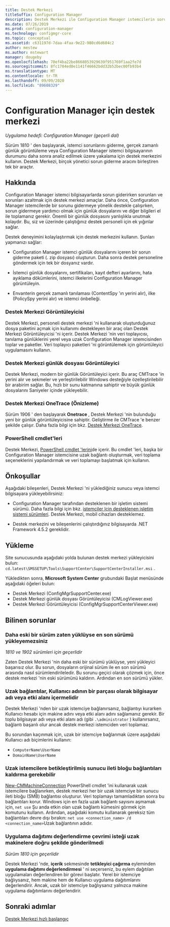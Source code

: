 ```yaml
---
title: Destek Merkezi
titleSuffix: Configuration Manager
description: Destek Merkezi ile Configuration Manager istemcilerin sorunlarını giderin.
ms.date: 07/26/2019
ms.prod: configuration-manager
ms.technology: configmgr-core
ms.topic: conceptual
ms.assetid: c631197d-7daa-4faa-9e22-980cd6d604c2
author: mestew
ms.author: mstewart
manager: dougeby
ms.openlocfilehash: 70ef4ba22be8668053929639f951769f1aa2fe7d
ms.sourcegitcommit: 8fc1704ed0e1141f46662bdd32b52bec00fb93b4
ms.translationtype: MT
ms.contentlocale: tr-TR
ms.lasthandoff: 09/09/2020
ms.locfileid: "89608329"
---
```

# <a name="support-center-for-configuration-manager"></a>Configuration Manager için destek merkezi

*Uygulama hedefi: Configuration Manager (geçerli dal)*

<!--1357489-->
Sürüm 1810 ' den başlayarak, istemci sorunlarını giderme, gerçek zamanlı günlük görüntüleme veya Configuration Manager istemci bilgisayarının durumunu daha sonra analiz edilmek üzere yakalama için destek merkezini kullanın. Destek Merkezi, birçok yönetici sorun giderme aracını birleştiren tek bir araçtır.


## <a name="about"></a>Hakkında

Configuration Manager istemci bilgisayarlarda sorun giderirken sorunları ve sorunları azaltmak için destek merkezi amaçlar. Daha önce, Configuration Manager istemcilerde bir sorunu gidermeye yönelik destekle çalışırken, sorun gidermeye yardımcı olmak için günlük dosyalarını ve diğer bilgileri el ile toplamanız gerekir. Önemli bir günlük dosyasını yanlışlıkla unutmak kolaydır. Bu, siz ve üzerinde çalıştığınız destek personeli için ek yığınlar sağlar.

Destek deneyimini kolaylaştırmak için destek merkezini kullanın. Şunları yapmanızı sağlar:

- Configuration Manager istemci günlük dosyalarını içeren bir sorun giderme paketi (. zip dosyası) oluşturun. Daha sonra destek personeline göndermek için tek bir dosyanız vardır.  

- İstemci günlük dosyalarını, sertifikaları, kayıt defteri ayarlarını, hata ayıklama dökümlerini, istemci ilkelerini Configuration Manager görüntüleyin.  

- Envanterin gerçek zamanlı tanılaması (ContentSpy 'ın yerini alır), ilke (PolicySpy yerini alır) ve istemci önbelleği.  

### <a name="support-center-viewer"></a>Destek Merkezi Görüntüleyicisi

Destek Merkezi, personeli destek merkezi 'ni kullanarak oluşturduğunuz dosya paketini açmak için kullanımı destekleyen bir araç olan Destek Merkezi Görüntüleyicisi 'ni içerir. Destek Merkezi 'nin veri toplayıcısı, tanılama günlüklerini yerel veya uzak Configuration Manager istemcisinden toplar ve paketler. Veri toplayıcı paketleri 'ni görüntülemek için görüntüleyici uygulamasını kullanın.

### <a name="support-center-log-file-viewer"></a>Destek Merkezi günlük dosyası Görüntüleyici

Destek Merkezi, modern bir günlük Görüntüleyici içerir. Bu araç CMTrace 'in yerini alır ve sekmeler ve yerleştirilebilir Windows desteğiyle özelleştirilebilir bir arabirim sağlar. Bu, hızlı bir sunu katmanına sahiptir ve büyük günlük dosyalarını Saniyeler içinde yükleyebilir.

### <a name="support-center-onetrace-preview"></a>Destek Merkezi OneTrace (Önizleme)

<!--3555962-->
Sürüm 1906 ' den başlayarak **Onetrace** , Destek Merkezi 'nin bulunduğu yeni bir günlük görüntüleyicisine sahiptir. Geliştirme ile CMTrace 'e benzer şekilde çalışır. Daha fazla bilgi için bkz. [Destek Merkezi OneTrace](support-center-onetrace.md).

### <a name="powershell-cmdlets"></a>PowerShell cmdlet'leri

Destek Merkezi, [PowerShell cmdlet 'lerini](/powershell/sccm/overview)de içerir. Bu cmdlet 'leri, başka bir Configuration Manager istemcisine uzak bağlantı oluşturmak, veri toplama seçeneklerini yapılandırmak ve veri toplamayı başlatmak için kullanın.


## <a name="prerequisites"></a>Önkoşullar

Aşağıdaki bileşenleri, Destek Merkezi 'ni yüklediğiniz sunucu veya istemci bilgisayara yükleyebilirsiniz:

- Configuration Manager tarafından desteklenen bir işletim sistemi sürümü. Daha fazla bilgi için bkz. [istemciler Için desteklenen işletim sistemi sürümleri](../plan-design/configs/supported-operating-systems-for-clients-and-devices.md). Destek Merkezi, mobil cihazları desteklemez.  

- Destek merkezini ve bileşenlerini çalıştırdığınız bilgisayarda .NET Framework 4.5.2 gereklidir.  


## <a name="install"></a>Yükleme

Site sunucusunda aşağıdaki yolda bulunan destek merkezi yükleyicisini bulun: `cd.latest\SMSSETUP\Tools\SupportCenter\SupportCenterInstaller.msi` .

Yükledikten sonra, **Microsoft System Center** grubundaki Başlat menüsünde aşağıdaki öğeleri bulun:  

- Destek Merkezi (ConfigMgrSupportCenter.exe)  
- Destek Merkezi günlük dosyası Görüntüleyicisi (CMLogViewer.exe)  
- Destek Merkezi Görüntüleyicisi (ConfigMgrSupportCenterViewer.exe)  


## <a name="known-issues"></a>Bilinen sorunlar

### <a name="you-cant-install-the-latest-version-if-an-older-version-is-already-installed"></a>Daha eski bir sürüm zaten yüklüyse en son sürümü yükleyemezsiniz

<!--SCCMDocs-pr issue #3090-->
*1810 ve 1902 sürümleri için geçerlidir*

Zaten Destek Merkezi 'nin daha eski bir sürümü yüklüyse, yeni yükleyici başarısız olur. Bu sorun, dosyaların orijinal sürüm ile en son sürümü arasında nasıl sürümlendirileledir. Bu sorunu geçici olarak çözmek için, önce destek merkezi 'nin eski sürümünü kaldırın. Ardından en son sürümü yükler.

### <a name="remote-connections-must-include-computer-name-or-domain-as-part-of-the-user-name"></a>Uzak bağlantılar, Kullanıcı adının bir parçası olarak bilgisayar adı veya etki alanı içermelidir

Destek Merkezi 'nden bir uzak istemciye bağlanırsanız, bağlantıyı kurarken Kullanıcı hesabı için makine adını veya etki alanı adını sağlamanız gerekir. Bir toplu bilgisayar adı veya etki alanı adı (gibi `.\administrator` ) kullanırsanız, bağlantı başarılı olur ancak destek merkezi istemciden veri toplamaz.

Bu sorundan kaçınmak için, uzak bir istemciye bağlanmak üzere aşağıdaki Kullanıcı adı biçimlerini kullanın:

- `ComputerName\UserName`  
- `DomainName\UserName`  

### <a name="scripted-server-message-block-connections-to-remote-clients-might-require-removal"></a>Uzak istemcilere betikleştirilmiş sunucu ileti bloğu bağlantıları kaldırma gerekebilir

[New-CMMachineConnection](https://go.microsoft.com/fwlink/p/?linkid=390542) PowerShell cmdlet 'ini kullanarak uzak istemcilere bağlanırken, destek merkezi her bir uzak istemciye bir sunucu ileti bloğu (SMB) bağlantısı oluşturur. Veri toplamayı tamamladıktan sonra bu bağlantıları korur. Windows için en fazla uzak bağlantı sayısını aşmamak için, `net use` Şu anda etkin olan uzak bağlantı kümesini görmek için komutunu kullanın. Ardından, aşağıdaki komutu kullanarak gereksiz tüm bağlantıları devre dışı bırakın: `net use <connection_name> /d`
`<connection_name>`Uzak bağlantının adıdır.

### <a name="application-deployment-evaluation-cycle-request-isnt-sent-correctly-to-remote-machines"></a>Uygulama dağıtımı değerlendirme çevrimi isteği uzak makinelere doğru şekilde gönderilmedi

<!--2849356-->
*Sürüm 1810 için geçerlidir*

Destek Merkezi 'nde, **içerik** sekmesinde **tetikleyici çağırma** eyleminden **uygulama dağıtımı değerlendirmesi** ' ni seçerseniz, bu eylem dağıtılan uygulamaları değerlendiren bir görevi başlatır. Yerel bir istemciye bağlıysanız, hem makine hem de Kullanıcı uygulama dağıtımlarını değerlendirir. Ancak, uzak bir istemciye bağlıysanız yalnızca makine uygulama dağıtımlarını değerlendirir.


## <a name="next-steps"></a>Sonraki adımlar

[Destek Merkezi hızlı başlangıç](support-center-quickstart.md)